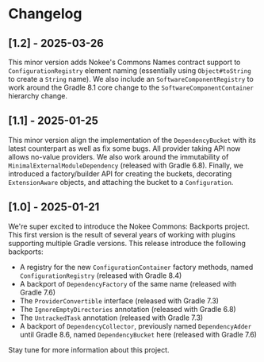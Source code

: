 # Changelog

## [1.2] - 2025-03-26

This minor version adds Nokee's Commons Names contract support to `ConfigurationRegistry` element naming (essentially using `Object#toString` to create a `String` name).
We also include an `SoftwareComponentRegistry` to work around the Gradle 8.1 core change to the `SoftwareComponentContainer` hierarchy change.

## [1.1] - 2025-01-25

This minor version align the implementation of the `DependencyBucket` with its latest counterpart as well as fix some bugs.
All provider taking API now allows no-value providers.
We also work around the immutability of `MinimalExternalModuleDependency` (released with Gradle 6.8).
Finally, we introduced a factory/builder API for creating the buckets, decorating `ExtensionAware` objects, and attaching the bucket to a `Configuration`.

## [1.0] - 2025-01-21

We're super excited to introduce the Nokee Commons: Backports project.
This first version is the result of several years of working with plugins supporting multiple Gradle versions.
This release introduce the following backports:

- A registry for the new `ConfigurationContainer` factory methods, named `ConfigurationRegistry` (released with Gradle 8.4)
- A backport of `DependencyFactory` of the same name (released with Gradle 7.6)
- The `ProviderConvertible` interface (released with Gradle 7.3)
- The `IgnoreEmptyDirectories` annotation (released with Gradle 6.8)
- The `UntrackedTask` annotation (released with Gradle 7.3)
- A backport of `DependencyCollector`, previously named `DependencyAdder` until Gradle 8.6, named `DependencyBucket` here (released with Gradle 7.6)

Stay tune for more information about this project.
